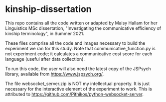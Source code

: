 # kinship-dissertation
This repo contains all the code written or adapted by Maisy Hallam for her Linguistics MSc dissertation, "Investigating the communicative efficiency of kinship terminology", in Summer 2021.

These files comprise all the code and images necessary to build the experiment we ran for this study. Note that communicative_function.py is not experiment code; it calculates a communicative
cost score for each language (useful after data collection).

To run this code, the user will also need the latest copy of the JSPsych library, available from https://www.jspsych.org/.

The file websocket_server.zip is NOT my intellectual property. It is just necessary for the interactive element of the experiment to work. This is attributed to https://github.com/Pithikos/python-websocket-server.


